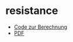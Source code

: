 # resistance
  - [Code zur Berechnung](random_resistance_strategy.ipynb)
  - [PDF](random_resistance_strategy.pdf)
